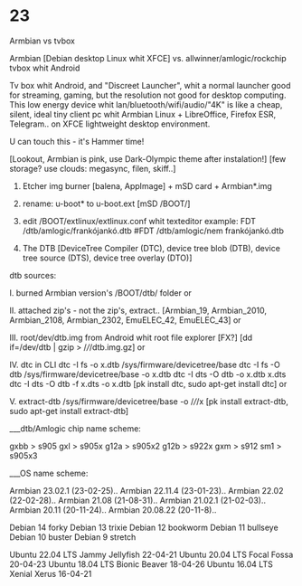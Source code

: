 # 23
Armbian vs  tvbox

Armbian [Debian desktop Linux whit XFCE] vs. allwinner/amlogic/rockchip tvbox whit Android

Tv box whit Android, and "Discreet Launcher", whit a normal launcher good for streaming, gaming, but the resolution not good for desktop computing.
This low energy device whit lan/bluetooth/wifi/audio/"4K" is like a cheap, silent, ideal tiny client pc whit Armbian Linux + LibreOffice, Firefox ESR, Telegram.. on XFCE lightweight desktop environment.

U can touch this - it's Hammer time!

[Lookout, Armbian is pink, use Dark-Olympic theme after instalation!]
[few storage? use clouds: megasync, filen, skiff..]

1. Etcher img burner [balena, AppImage] + mSD card + Armbian*.img

2. rename: u-boot* to u-boot.ext
[mSD /BOOT/]

3. edit /BOOT/extlinux/extlinux.conf whit texteditor
example:
FDT /dtb/amlogic/frankójankó.dtb
#FDT /dtb/amlogic/nem frankójankó.dtb

4. The DTB
[DeviceTree Compiler (DTC), device tree blob (DTB), device tree source (DTS), device tree overlay (DTO)]

dtb sources:

I. burned Armbian version's /BOOT/dtb/ folder
or

II. attached zip's - not the zip's, extract..
[Armbian_19, Armbian_2010, Armbian_2108, Armbian_2302, EmuELEC_42, EmuELEC_43]
or

III. root/dev/dtb.img from Android whit root file explorer [FX?]
[dd if=/dev/dtb | gzip > /*/*/dtb.img.gz]
or

IV. dtc in CLI
dtc -I fs -o x.dtb /sys/firmware/devicetree/base
dtc -I fs -O dtb /sys/firmware/devicetree/base -o x.dtb
dtc -I dts -O dtb -o x.dtb x.dts
dtc -I dts -O dtb -f x.dts -o x.dtb
[pk install dtc, sudo apt-get install dtc]
or

V. 
extract-dtb /sys/firmware/devicetree/base -o /*/*/x
[pk install extract-dtb, sudo apt-get install extract-dtb]


___dtb/Amlogic chip name scheme:

gxbb > s905
gxl > s905x
g12a > s905x2
g12b > s922x
gxm > s912
sm1 > s905x3

___OS name scheme:

Armbian 23.02.1 (23-02-25)..
Armbian 22.11.4 (23-01-23)..
Armbian 22.02 (22-02-28)..
Armbian 21.08 (21-08-31)..
Armbian 21.02.1 (21-02-03)..
Armbian 20.11 (20-11-24)..
Armbian 20.08.22 (20-11-8)..

Debian 14 forky
Debian 13 trixie
Debian 12 bookworm 
Debian 11 bullseye
Debian 10 buster
Debian 9 stretch

Ubuntu 22.04 LTS Jammy Jellyfish 22-04-21
Ubuntu 20.04 LTS Focal Fossa 20-04-23
Ubuntu 18.04 LTS Bionic Beaver 18-04-26
Ubuntu 16.04 LTS Xenial Xerus 16-04-21
